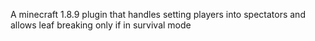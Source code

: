 A minecraft 1.8.9 plugin that handles setting players into spectators and allows leaf breaking only if in survival mode
